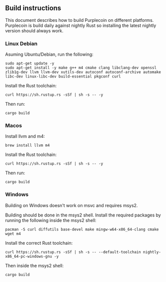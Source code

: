 ## Build instructions
This document describes how to build Purplecoin on different platforms. Purplecoin is build daily against nightly Rust so installing the latest nightly version should always work.

### Linux Debian
Asuming Ubuntu/Debian, run the following:
```
sudo apt-get update -y
sudo apt-get install -y make g++ m4 cmake clang libclang-dev openssl zlib1g-dev llvm llvm-dev xutils-dev autoconf autoconf-archive automake libc-dev linux-libc-dev build-essential pkgconf curl
```

Install the Rust toolchain:
```
curl https://sh.rustup.rs -sSf | sh -s -- -y
```

Then run:
```
cargo build
```

### Macos
Install llvm and m4:
```
brew install llvm m4
```

Install the Rust toolchain:
```
curl https://sh.rustup.rs -sSf | sh -s -- -y
```

Then run:
```
cargo build
```


### Windows
Building on Windows doesn't work on msvc and requires msys2. 

Building should be done in the msys2 shell. Install the required packages by running the following inside the msys2 shell:
```
pacman -S curl diffutils base-devel make mingw-w64-x86_64-clang cmake wget m4
```

Install the correct Rust toolchain:
```
curl https://sh.rustup.rs -sSf | sh -s -- --default-toolchain nightly-x86_64-pc-windows-gnu -y
```

Then inside the msys2 shell:
```
cargo build
```
